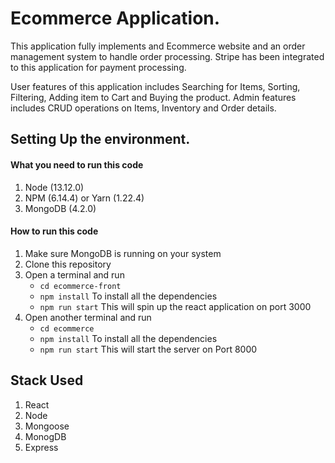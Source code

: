 # Ecommerce Application.

This application fully implements and Ecommerce website and an order management system to handle order processing. Stripe has been integrated to this application for payment processing.

User features of this application includes Searching for Items, Sorting, Filtering, Adding item to Cart and Buying the product.
Admin features includes CRUD operations on Items, Inventory and Order details.

## Setting Up the environment.

#### What you need to run this code
1. Node (13.12.0)
2. NPM (6.14.4) or Yarn (1.22.4)
3. MongoDB (4.2.0)

####  How to run this code
1. Make sure MongoDB is running on your system 
2. Clone this repository
3. Open a terminal and run 
    - ``` cd ecommerce-front ```
    - ``` npm install ``` To install all the dependencies
    - ``` npm run start ``` This will spin up the react application on port 3000
4. Open another terminal and run
    - ``` cd ecommerce ```
    - ``` npm install ``` To install all the dependencies
    - ``` npm run start ``` This will start the server on Port 8000

## Stack Used
1. React
2. Node
3. Mongoose
4. MonogDB
5. Express
